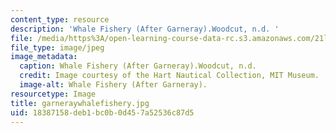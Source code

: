 ```yaml
---
content_type: resource
description: 'Whale Fishery (After Garneray).Woodcut, n.d. '
file: /media/https%3A/open-learning-course-data-rc.s3.amazonaws.com/21l-705-major-authors-melville-and-morrison-fall-2003/18387158deb1bc0b0d457a52536c87d5_garneraywhalefishery.jpg
file_type: image/jpeg
image_metadata:
  caption: Whale Fishery (After Garneray).Woodcut, n.d.
  credit: Image courtesy of the Hart Nautical Collection, MIT Museum.
  image-alt: Whale Fishery (After Garneray).
resourcetype: Image
title: garneraywhalefishery.jpg
uid: 18387158-deb1-bc0b-0d45-7a52536c87d5
---
```


